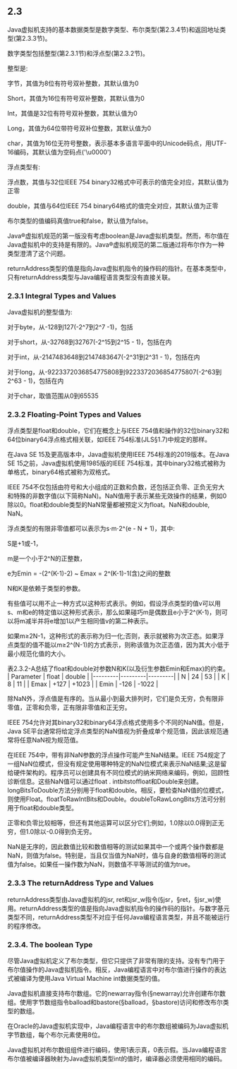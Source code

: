 ## 2.3
Java虚拟机支持的基本数据类型是数字类型、布尔类型(第2.3.4节)和返回地址类型(第2.3.3节)。

数字类型包括整型(第2.3.1节)和浮点型(第2.3.2节)。

整型是:

字节，其值为8位有符号双补整数，其默认值为0

Short，其值为16位有符号双补整数，其默认值为0

Int，其值是32位有符号双补整数，其默认值为0

Long，其值为64位带符号双补位整数，其默认值为0

char，其值为16位无符号整数，表示基本多语言平面中的Unicode码点，用UTF-16编码，其默认值为空码点('\u0000')

浮点类型有:

浮点数，其值与32位IEEE 754 binary32格式中可表示的值完全对应，其默认值为正零

double，其值与64位IEEE 754 binary64格式的值完全对应，其默认值为正零

布尔类型的值编码真值true和false，默认值为false。

Java®虚拟机规范的第一版没有考虑boolean是Java虚拟机类型。然而，布尔值在Java虚拟机中的支持是有限的。Java®虚拟机规范的第二版通过将布尔作为一种类型澄清了这个问题。

returnAddress类型的值是指向Java虚拟机指令的操作码的指针。在基本类型中，只有returnAddress类型与Java编程语言类型没有直接关联。
### 2.3.1 Integral Types and Values
Java虚拟机的整型值为:

对于byte，从-128到127(-2^7到2^7 -1)，包括

对于short，从-32768到32767(-2^15到2^15 - 1)，包括在内

对于int，从-2147483648到2147483647(-2^31到2^31 - 1)，包括在内

对于long，从-9223372036854775808到9223372036854775807(-2^63到2^63 - 1)，包括在内

对于char，取值范围从0到65535

### 2.3.2 Floating-Point Types and Values

浮点类型是float和double，它们在概念上与IEEE 754值和操作的32位binary32和64位binary64浮点格式相关联，如IEEE 754标准(JLS§1.7)中规定的那样。

在Java SE 15及更高版本中，Java虚拟机使用IEEE 754标准的2019版本。在Java SE 15之前，Java虚拟机使用1985版的IEEE 754标准，其中binary32格式被称为单格式，binary64格式被称为双格式。

IEEE 754不仅包括由符号和大小组成的正数和负数，还包括正负零、正负无穷大和特殊的非数字值(以下简称NaN)。NaN值用于表示某些无效操作的结果，例如0除以0。float和double类型的NaN常量都被预定义为float。NaN和double, NaN。

浮点类型的有限非零值都可以表示为s⋅m⋅2^(e - N + 1)，其中:

S是+1或-1，

m是一个小于2^N的正整数，

e为Emin = -(2^(K-1)-2) ~ Emax = 2^(K-1)-1(含)之间的整数

N和K是依赖于类型的参数。

有些值可以用不止一种方式以这种形式表示。例如，假设浮点类型的值v可以用s、m和e的特定值以这种形式表示，那么如果碰巧m是偶数且e小于2^(K-1)，则可以将m减半并将e增加1以产生相同值v的第二种表示。

如果m≥2N-1，这种形式的表示称为归一化;否则，表示就被称为次正态。如果浮点类型的值不能以m≥2^(N-1)的方式表示，则称该值为次正态值，因为其大小低于最小规范化值的大小。

表2.3.2-A总结了float和double对参数N和K(以及衍生参数Emin和Emax)的约束。
| Parameter | float | double |
|---------|---------|---------|
| N | 24 | 53 |
| K | 8 | 11 |
| Emax | +127 | +1023 |
| Emin | -126 | -1022 |

除NaN外，浮点值是有序的。当从最小到最大排列时，它们是负无穷，负有限非零值，正零和负零，正有限非零值和正无穷。

IEEE 754允许对其binary32和binary64浮点格式使用多个不同的NaN值。但是，Java SE平台通常将给定浮点类型的NaN值视为折叠成单个规范值，因此该规范通常将任意NaN视为规范值。

在IEEE 754中，带有非NaN参数的浮点操作可能产生NaN结果。IEEE 754规定了一组NaN位模式，但没有规定使用哪种特定的NaN位模式来表示NaN结果;这是留给硬件架构的。程序员可以创建具有不同位模式的纳米网络来编码，例如，回顾性诊断信息。这些NaN值可以通过float . intbitstoffloat和Double来创建。longBitsToDouble方法分别用于float和double。相反，要检查NaN值的位模式，则使用Float。floatToRawIntBits和Double。doubleToRawLongBits方法可分别用于float和double类型。

正零和负零比较相等，但还有其他运算可以区分它们;例如，1.0除以0.0得到正无穷，但1.0除以-0.0得到负无穷。

NaN是无序的，因此数值比较和数值相等的测试如果其中一个或两个操作数都是NaN，则值为false。特别是，当且仅当值为NaN时，值与自身的数值相等的测试值为false。如果任一操作数为NaN，则数值不平等测试的值为true。

### 2.3.3 The returnAddress Type and Values

returnAddress类型由Java虚拟机的jsr, ret和jsr_w指令(§jsr，§ret，§jsr_w)使用。returnAddress类型的值是指向Java虚拟机指令的操作码的指针。与数字基元类型不同，returnAddress类型不对应于任何Java编程语言类型，并且不能被运行的程序修改。

### 2.3.4. The boolean Type
尽管Java虚拟机定义了布尔类型，但它只提供了非常有限的支持。没有专门用于布尔值操作的Java虚拟机指令。相反，Java编程语言中对布尔值进行操作的表达式被编译为使用Java Virtual Machine int数据类型的值。

Java虚拟机直接支持布尔数组。它的newarray指令(§newarray)允许创建布尔数组。使用字节数组指令balload和bastore(§balload，§bastore)访问和修改布尔类型的数组。

在Oracle的Java虚拟机实现中，Java编程语言中的布尔数组被编码为Java虚拟机字节数组，每个布尔元素使用8位。

Java虚拟机对布尔数组组件进行编码，使用1表示真，0表示假。当Java编程语言布尔值被编译器映射为Java虚拟机类型int的值时，编译器必须使用相同的编码。


